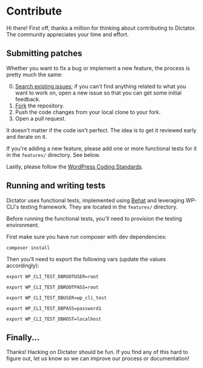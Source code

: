 Contribute
==========

Hi there! First off, thanks a million for thinking about contributing to Dictator. The community appreciates your time and effort.

Submitting patches
------------------

Whether you want to fix a bug or implement a new feature, the process is pretty much the same:

0. [Search existing issues](https://github.com/boxuk/dictator/issues); if you can't find anything related to what you want to work on, open a new issue so that you can get some initial feedback.
1. [Fork](https://github.com/boxuk/dictator/fork) the repository.
2. Push the code changes from your local clone to your fork.
3. Open a pull request.

It doesn't matter if the code isn't perfect. The idea is to get it reviewed early and iterate on it.

If you're adding a new feature, please add one or more functional tests for it in the `features/` directory. See below.

Lastly, please follow the [WordPress Coding Standards](http://make.wordpress.org/core/handbook/coding-standards/).

Running and writing tests
-------------------------

Dictator uses functional tests, implemented using [Behat](http://behat.org) and leveraging WP-CLI's testing framework. They are located in the `features/` directory.

Before running the functional tests, you'll need to provision the testing environment. 

First make sure you have run composer with dev dependencies:

`composer install`

Then you'll need to export the following vars (update the values accordingly):

`export WP_CLI_TEST_DBROOTUSER=root`

`export WP_CLI_TEST_DBROOTPASS=root`

`export WP_CLI_TEST_DBUSER=wp_cli_test`

`export WP_CLI_TEST_DBPASS=password1`

`export WP_CLI_TEST_DBHOST=localhost`

Finally...
----------

Thanks! Hacking on Dictator should be fun. If you find any of this hard to figure
out, let us know so we can improve our process or documentation!
